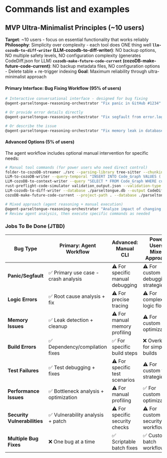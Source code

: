 
# Commands list and examples

## MVP Ultra-Minimalist Principles (~10 users)
**Target**: ~10 users - focus on essential functionality that works reliably
**Philosophy**: Simplicity over complexity - each tool does ONE thing well
**`llm-cozodb-to-diff-writer` (LLM-cozodb-to-diff-writer)**: NO backup options, NO multiple safety levels, NO configuration complexity (generates CodeDiff.json for LLM)
**`cozodb-make-future-code-current` (cozoDB-make-future-code-current)**: NO backup metadata files, NO configuration options - Delete table + re-trigger indexing
**Goal**: Maximum reliability through ultra-minimalist approach

#### **Primary Interface: Bug Fixing Workflow (95% of users)**
```bash
# Interactive conversational interface - designed for bug fixing
@agent-parseltongue-reasoning-orchestrator "Fix panic in GitHub #1234"

# Or provide error details directly
@agent-parseltongue-reasoning-orchestrator "Fix segfault from error.log: thread 'main' panicked at 'src/main.rs:42:5'"

# Or describe the issue
@agent-parseltongue-reasoning-orchestrator "Fix memory leak in database connection pool - connections not being dropped"
```

#### **Advanced Options (5% of users)**
The agent workflow includes optional manual intervention for specific needs:

```bash
# Manual tool commands (for power users who need direct control)
folder-to-cozoDB-streamer ./src --parsing-library tree-sitter --chunking ISGL1 --output-db ./parseltongue.db
LLM-to-cozoDB-writer --query-temporal "INSERT INTO Code_Graph VALUES (...)" --database ./parseltongue.db
LLM-cozoDB-to-context-writer --query "SELECT * FROM Code_Graph WHERE current_ind=1" --database ./parseltongue.db --output-context CodeGraphContext.json
rust-preflight-code-simulator validation_output.json --validation-type all
LLM-cozodb-to-diff-writer --database ./parseltongue.db --output CodeDiff.json
cozoDB-make-future-code-current --project-path . --database ./parseltongue.db

# Mixed approach (agent reasoning + manual execution)
@agent-parseltongue-reasoning-orchestrator "Analyze impact of changing auth system"
# Review agent analysis, then execute specific commands as needed
```

### Jobs To Be Done (JTBD)

| **Bug Type** | **Primary: Agent Workflow** | **Advanced: Manual CLI** | **Power Users: Mixed Approach** |
|------------|----------------------------|--------------------------|---------------------------|
| **Panic/Segfault** | ✅ Primary use case - crash analysis | ⚠️ For specific manual debugging | ⚠️ For custom debugging strategies |
| **Logic Errors** | ✅ Root cause analysis + fix | ⚠️ For precise tracing | ⚠️ For complex logic flows |
| **Memory Issues** | ✅ Leak detection + cleanup | ⚠️ For manual memory profiling | ⚠️ For custom optimization |
| **Build Errors** | ✅ Dependency/compilation fixes | ✅ For specific build steps | ❌ Overkill for simple builds |
| **Test Failures** | ✅ Test debugging + fixes | ⚠️ For specific test scenarios | ⚠️ For custom test strategies |
| **Performance Issues** | ✅ Bottleneck analysis + optimization | ⚠️ For manual profiling | ✅ For custom optimization |
| **Security Vulnerabilities** | ✅ Vulnerability analysis + patch | ⚠️ For specific security checks | ⚠️ For custom security workflows |
| **Multiple Bug Fixes** | ❌ One bug at a time | ✅ Scriptable batch fixes | ✅ Custom batch workflows |


